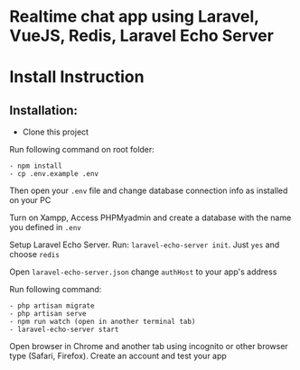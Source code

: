# Realtime chat app using Laravel, VueJS, Redis, Laravel Echo Server

# Install Instruction



## Installation:
- Clone this project

Run following command on root folder:

	- npm install
	- cp .env.example .env

Then open your `.env` file and change database connection info as installed on your PC

Turn on Xampp, Access PHPMyadmin and create a database with the name you defined in `.env`

Setup Laravel Echo Server. Run: `laravel-echo-server init`. Just `yes` and choose `redis`

Open `laravel-echo-server.json` change `authHost` to your app's address

Run following command: 

	- php artisan migrate
	- php artisan serve
	- npm run watch (open in another terminal tab)
	- laravel-echo-server start

Open browser in Chrome and another tab using incognito or other browser type (Safari, Firefox). Create an account and test your app
